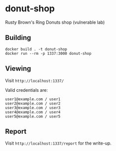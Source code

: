 # donut-shop
Rusty Brown's Ring Donuts shop (vulnerable lab)

## Building

```
docker build . -t donut-shop
docker run --rm -p 1337:3000 donut-shop
```

## Viewing

Visit `http://localhost:1337/`

Valid credentials are:

```
user1@example.com / user1
user2@example.com / user2
user3@example.com / user3
user4@example.com / user4
user5@example.com / user5
```

## Report

Visit `http://localhost:1337/report` for the write-up.
